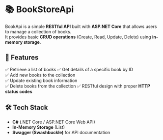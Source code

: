 # 📚 BookStoreApi  

BookApi is a simple **RESTful API** built with **ASP.NET Core** that allows users to manage a collection of books.  
It provides basic **CRUD operations** (Create, Read, Update, Delete) using **in-memory storage**.

## 🚀 Features  
✅ Retrieve a list of books
✅ Get details of a specific book by ID  
✅ Add new books to the collection   
✅ Update existing book information   
✅ Delete books from the collection 
✅ RESTful design with proper **HTTP status codes**  

## 🛠️ Tech Stack  
- **C#** (.NET Core / ASP.NET Core Web API)  
- **In-Memory Storage** (List<Book>) 
- **Swagger (Swashbuckle)** for API documentation  
